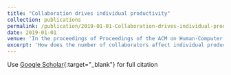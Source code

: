```yaml
---
title: "Collaboration drives individual productivity"
collection: publications
permalink: /publication/2019-01-01-Collaboration-drives-individual-productivity
date: 2019-01-01
venue: 'In the proceedings of Proceedings of the ACM on Human-Computer Interaction'
excerpt: 'How does the number of collaborators affect individual productivity? Results of prior research have been conflicting, with some studies reporting an increase in individual productivity as the number of collaborators grows, while other studies showing that the free-rider effect skews the effort invested by individuals, making larger groups less productive. The difference between these schools of thought is substantial: if a super-scaling effect exists, as suggested by former studies, then as groups grow, their productivity will increase even faster than their size, super-linearly improving their efficiency. We address this question by studying two planetary-scale collaborative systems: GitHub and Wikipedia. By analyzing the activity of over 2 million users on these platforms, we discover that the interplay between group size and productivity exhibits complex, previously-unobserved dynamics: the productivity of smaller groups scales super-linearly with group size, but saturates at larger sizes. This effect is not an artifact of the heterogeneity of productivity: the relation between group size and productivity holds at the individual level. People tend to do more when collaborating with more people. We propose a generative model of individual productivity that captures the non-linearity in collaboration effort. The proposed model is able to explain and predict group work dynamics in GitHub and Wikipedia by capturing their maximally informative behavioral features, and it paves the way for a principled, data-driven science of collaboration.'
---
```

Use [Google Scholar](https://scholar.google.com/scholar?q=Collaboration+drives+individual+productivity){:target="_blank"} for full citation
